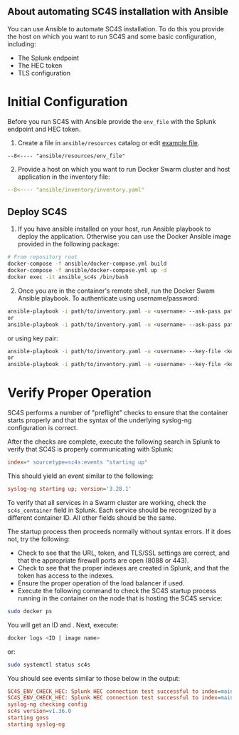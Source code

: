 ## About automating SC4S installation with Ansible
You can use Ansible to automate SC4S installation. To do this you provide the host on which you want to run SC4S and some basic configuration, including:
* The Splunk endpoint
* The HEC token
* TLS configuration

# Initial Configuration

Before you run SC4S with Ansible provide the `env_file` with the Splunk endpoint and HEC token.

1. Create a file in `ansible/resources` catalog or edit [example file](/ansible/resources/env_file).

``` dotenv
--8<---- "ansible/resources/env_file"
```
2. Provide a host on which you want to run Docker Swarm cluster and host application in the inventory file:
``` yaml
--8<---- "ansible/inventory/inventory.yaml"
```
## Deploy SC4S
1. If you have ansible installed on your host, run Ansible playbook to deploy the application. Otherwise you 
can use the Docker Ansible image provided in the following package:
```bash
# From repository root
docker-compose -f ansible/docker-compose.yml build
docker-compose -f ansible/docker-compose.yml up -d
docker exec -it ansible_sc4s /bin/bash
```
2. Once you are in the container's remote shell, run the Docker Swam Ansible playbook.
To authenticate using username/password:
``` bash 
ansible-playbook -i path/to/inventory.yaml -u <username> --ask-pass path/to/playbooks/docker.yml
or
ansible-playbook -i path/to/inventory.yaml -u <username> --ask-pass path/to/playbooks/podman.yml

```
or using key pair:
``` bash 
ansible-playbook -i path/to/inventory.yaml -u <username> --key-file <key_file> path/to/playbooks/docker.yml
or
ansible-playbook -i path/to/inventory.yaml -u <username> --key-file <key_file> path/to/playbooks/podman.yml
```

# Verify Proper Operation

SC4S performs a number of "preflight" checks to ensure that the container starts properly and that the syntax of the underlying syslog-ng configuration is correct.  

After the checks are complete, execute the following search in Splunk to verify that SC4S is properly communicating with Splunk:

```ini
index=* sourcetype=sc4s:events "starting up"
```

This should yield an event similar to the following:

```ini
syslog-ng starting up; version='3.28.1'
```
To verify that all services in a Swarm cluster are working, check the ```sc4s_container``` field in Splunk. Each service should be recognized by a different container ID. All other fields should be the same.

The startup process then proceeds normally without syntax errors. If it does not, try the following:

* Check to see that the URL, token, and TLS/SSL settings are correct, and that the appropriate firewall ports are open (8088 or 443).
* Check to see that the proper indexes are created in Splunk, and that the token has access to the indexes.
* Ensure the proper operation of the load balancer if used.
* Execute the following command to check the SC4S startup process running in the container on the node that is hosting the SC4S service:
```bash
sudo docker ps
```
You will get an ID and <image name>. Next, execute: 

```bash
docker logs <ID | image name> 
```
or:
```bash
sudo systemctl status sc4s
```
You should see events similar to those below in the output:

```ini
SC4S_ENV_CHECK_HEC: Splunk HEC connection test successful to index=main for sourcetype=sc4s:fallback...
SC4S_ENV_CHECK_HEC: Splunk HEC connection test successful to index=main for sourcetype=sc4s:events...
syslog-ng checking config
sc4s version=v1.36.0
starting goss
starting syslog-ng
```
